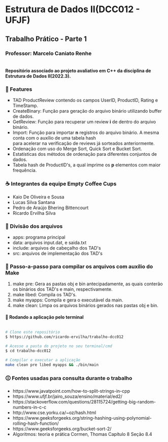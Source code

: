 <h1>Estrutura de Dados II(DCC012 - UFJF)</h1>
<h2>Trabalho Prático - Parte 1</h2>

<h3>Professor: Marcelo Caniato Renhe</h3>

<h4><br>Repositório associado ao projeto avaliativo em C++ da disciplina de Estrutura de Dados II(2022.3).</p>

<h3>📌 Features</h3>
<ul type="square">
<li>TAD ProductReview contendo os campos UserID, ProductID, Rating e TimeStamp.</li>
<li>CreateBinary: Função para geração do arquivo binário utilizando buffer de dados.</li>
<li>GetReview: Função para recuperar um review <b>i</b> de dentro do arquivo binário.</li>
<li>Import: Função para importar <b>n</b> registros do arquivo binário. A mesma conta com o auxílio
de uma tabela hash<br>para acelerar na verificação de reviews já sorteados anteriormente.</li>
<li>Ordenação com uso do Merge Sort, Quick Sort e Bucket Sort.</li>
<li>Estatísticas dos métodos de ordenação para diferentes conjuntos de dados.</li>
<li>Tabela hash de ProductID's, a qual imprime os <b>p</b> elementos com maior frequência.</li>
</ul>


<h3>☕ Integrantes da equipe <b>Empty Coffee Cups</b></h3>

<ul>
<li>Kaio De Oliveira e Sousa</li>
<li>Lucas Silva Santana</li>
<li>Pedro de Araújo Bhering Bittencourt</li>
<li>Ricardo Ervilha Silva</li>
</ul>


<h3>📁 Divisão dos arquivos</h3>
<ul>
<li>apps: programa principal</li>
<li>data: arquivos input.dat, e saida.txt</li>
<li>include: arquivos de cabeçalho dos TAD's</li>
<li>src: arquivos de implementação dos TAD's</li>
</ul>


<h3>📗 Passo-a-passo para compilar os arquivos com auxílio do Make</h3>
<ol>
<li>make pre: Gera as pastas obj e bin antecipadamente, as quais conterão os binários dos TAD's e main, respectivamente.</li>
<li>make libed: Compila os TAD's.</li>
<li>make myapps: Compila e gera o executável da main.</li>
<li>make clean: Limpa os arquivos binários gerados nas pastas obj e bin.</li>
</ol>

#### 🧭 Rodando a aplicação pelo terminal

```bash

# Clone este repositório
$ https://github.com/ricardo-ervilha/trabalho-dcc012

# Acesse a pasta do projeto no seu terminal/cmd
$ cd trabalho-dcc012

# Compilar e executar a aplicação
make clean pre libed myapps && ./bin/main
```

<h3>🛈 Fontes usadas para consulta durante o trabalho</h3>
<ul>
<li>https://www.javatpoint.com/how-to-split-strings-in-cpp</li>
<li>https://www.ufjf.br/jairo_souza/ensino/material/ed2/</li>
<li>https://stackoverflow.com/questions/28115724/getting-big-random-numbers-in-c-c </li>
<li>http://www.cse.yorku.ca/~oz/hash.html</li>
<li>https://www.geeksforgeeks.org/string-hashing-using-polynomial-rolling-hash-function/</li>
<li>https://www.geeksforgeeks.org/bucket-sort-2/</li>
<li>Algoritmos: teoria e prática Cormen, Thomas Capítulo 8 Seção 8.4</li>
</ul>
